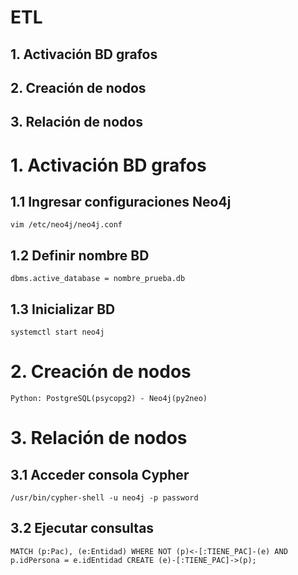 # ETL
## 1. Activación BD grafos
## 2. Creación de nodos
## 3. Relación de nodos


# 1. Activación BD grafos

## 1.1 Ingresar configuraciones Neo4j
    vim /etc/neo4j/neo4j.conf

## 1.2 Definir nombre BD
    dbms.active_database = nombre_prueba.db
 
## 1.3 Inicializar BD
    systemctl start neo4j
    
# 2. Creación de nodos
    Python: PostgreSQL(psycopg2) - Neo4j(py2neo)
    
# 3. Relación de nodos

## 3.1 Acceder consola Cypher
    /usr/bin/cypher-shell -u neo4j -p password
    
## 3.2 Ejecutar consultas
    MATCH (p:Pac), (e:Entidad) WHERE NOT (p)<-[:TIENE_PAC]-(e) AND p.idPersona = e.idEntidad CREATE (e)-[:TIENE_PAC]->(p);

    
